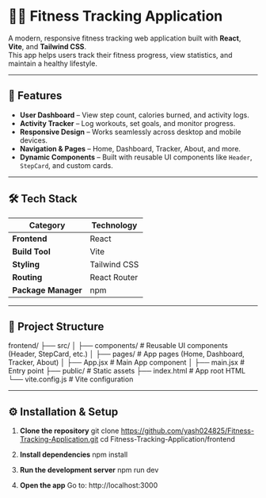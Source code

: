# 🏋️‍♂️ Fitness Tracking Application

A modern, responsive fitness tracking web application built with **React**, **Vite**, and **Tailwind CSS**.  
This app helps users track their fitness progress, view statistics, and maintain a healthy lifestyle.

---

## 🚀 Features

- **User Dashboard** – View step count, calories burned, and activity logs.  
- **Activity Tracker** – Log workouts, set goals, and monitor progress.  
- **Responsive Design** – Works seamlessly across desktop and mobile devices.  
- **Navigation & Pages** – Home, Dashboard, Tracker, About, and more.  
- **Dynamic Components** – Built with reusable UI components like `Header`, `StepCard`, and custom cards.  

---

## 🛠️ Tech Stack

| Category            | Technology |
|--------------------|------------|
| **Frontend**       | React      |
| **Build Tool**     | Vite       |
| **Styling**        | Tailwind CSS |
| **Routing**        | React Router |
| **Package Manager**| npm        |

---

## 📂 Project Structure

frontend/
├── src/
│ ├── components/ # Reusable UI components (Header, StepCard, etc.)
│ ├── pages/ # App pages (Home, Dashboard, Tracker, About)
│ ├── App.jsx # Main App component
│ ├── main.jsx # Entry point
├── public/ # Static assets
├── index.html # App root HTML
└── vite.config.js # Vite configuration


---

## ⚙️ Installation & Setup

1. **Clone the repository**
   git clone https://github.com/yash024825/Fitness-Tracking-Application.git
   cd Fitness-Tracking-Application/frontend

2. **Install dependencies**
    npm install

3. **Run the development server**
    npm run dev

4. **Open the app**
    Go to: http://localhost:3000


